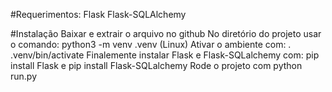#Requerimentos:
Flask
Flask-SQLAlchemy

#Instalação 
Baixar e extrair o arquivo no github 
No diretório do projeto usar o comando: python3 -m venv .venv (Linux) 
Ativar o ambiente com: . .venv/bin/activate
Finalemente instalar Flask e Flask-SQLalchemy com: pip install Flask e pip install Flask-SQLalchemy
Rode o projeto com python run.py
